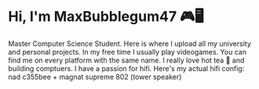 # Hi, I'm MaxBubblegum47 🎮🖥️
Master Computer Science Student. Here is where I upload all my university and personal projects. In my free time I usually play videogames. You can find me on every platform with the same name. I really love hot tea 🍵 and building comptuers. I have a passion for hifi. Here's my actual hifi config: nad c355bee + magnat supreme 802 (tower speaker)
